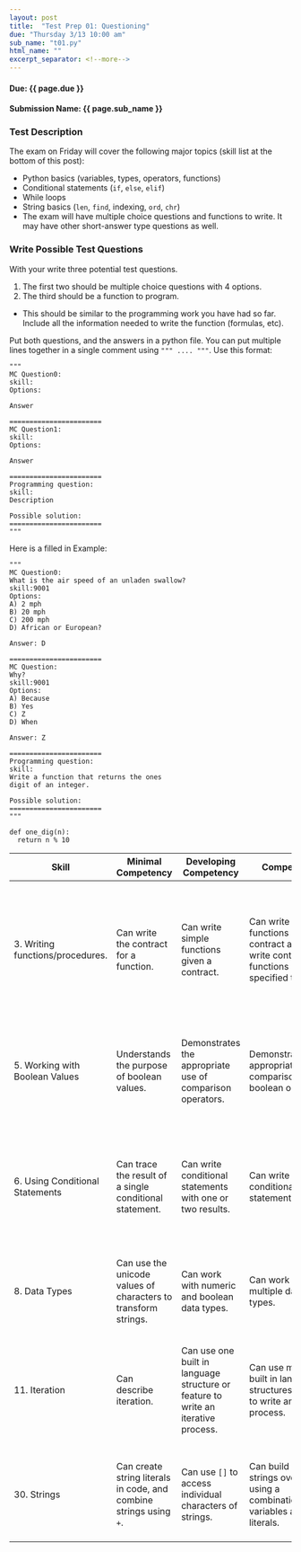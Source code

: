 ```yaml
---
layout: post
title:  "Test Prep 01: Questioning"
due: "Thursday 3/13 10:00 am"
sub_name: "t01.py"
html_name: ""
excerpt_separator: <!--more-->
---
```


#### Due: {{ page.due }}
#### Submission Name: {{ page.sub_name }}

### Test Description
The exam on Friday will cover the following major topics (skill list at the bottom of this post):
- Python basics (variables, types, operators, functions)
- Conditional statements (`if`, `else`, `elif`)
- While loops
- String basics (`len`, `find`, indexing, `ord`, `chr`)
- The exam will have multiple choice questions and functions to write. It may have other short-answer type questions as well.

### Write Possible Test Questions
With your write three potential test questions.
1. The first two should be multiple choice questions with 4 options.
2. The third should be a function to program.
  - This should be similar to the programming work you have had so far. Include all the information needed to write the function (formulas, etc).

Put both questions, and the answers in a python file. You can put multiple lines together in a single comment using `""" .... """`. Use this format:

```
"""
MC Question0:
skill:
Options:

Answer

=======================
MC Question1:
skill:
Options:

Answer

=======================
Programming question:
skill:
Description

Possible solution:
=======================
"""
```

Here is a filled in Example:
```
"""
MC Question0:
What is the air speed of an unladen swallow?
skill:9001
Options:
A) 2 mph
B) 20 mph
C) 200 mph
D) African or European?

Answer: D

=======================
MC Question:
Why?
skill:9001
Options:
A) Because
B) Yes
C) Z
D) When

Answer: Z

=======================
Programming question:
skill:
Write a function that returns the ones
digit of an integer.

Possible solution:
=======================
"""

def one_dig(n):
  return n % 10
```


| Skill | Minimal Competency | Developing Competency | Competency | Mastery
| --- | --- | --- | --- | --- |
| 3. Writing functions/procedures. | Can write the contract for a function. | Can write simple functions given a contract. | Can write complex functions given a contract and can write contracts for functions given a specified task. | Can write contracts for complex functions, implement those functions and create effective test cases for them. |
| 5. Working with Boolean Values | Understands the purpose of boolean values. | Demonstrates the appropriate use of comparison operators. | Demonstrates the appropriate use of comparison and boolean operators. | Writes functions that take in boolean values and/or return boolean values. |
| 6. Using Conditional Statements | Can trace the result of a single conditional statement.   | Can write conditional statements with one or two results. | Can write nested conditional statements. | Can use at least two different kinds of conditional statements, and understand the benefits of each. |
| 8. Data Types | Can use the unicode values of characters to transform strings.  | Can work with numeric and boolean data types. | Can work with multiple data types. | Can work with multiple data types, including null/None values. |
| 11. Iteration | Can describe iteration. | Can use one built in language structure or feature to write an iterative process. | Can use multiple built in language structures/features to write an iterative process. | Can control iterative processes using counters and non-counter based boolean conditions. |
| 30. Strings | Can create string literals in code, and combine strings using `+`.  | Can use `[]` to access individual characters of strings.  | Can build new strings over time using a combination of variables and literals. | Can use the unicode values of characters to transform strings. |
